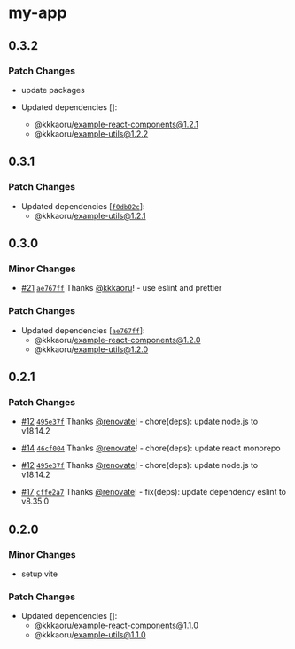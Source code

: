 # my-app

## 0.3.2

### Patch Changes

- update packages

- Updated dependencies []:
  - @kkkaoru/example-react-components@1.2.1
  - @kkkaoru/example-utils@1.2.2

## 0.3.1

### Patch Changes

- Updated dependencies [[`f0db02c`](https://github.com/kkkaoru/frontend-configs/commit/f0db02cd83be13fcb901b0a3f9920a5fc494908d)]:
  - @kkkaoru/example-utils@1.2.1

## 0.3.0

### Minor Changes

- [#21](https://github.com/kkkaoru/frontend-configs/pull/21) [`ae767ff`](https://github.com/kkkaoru/frontend-configs/commit/ae767ff46c4c7047fe07a1849177016023ae8550) Thanks [@kkkaoru](https://github.com/kkkaoru)! - use eslint and prettier

### Patch Changes

- Updated dependencies [[`ae767ff`](https://github.com/kkkaoru/frontend-configs/commit/ae767ff46c4c7047fe07a1849177016023ae8550)]:
  - @kkkaoru/example-react-components@1.2.0
  - @kkkaoru/example-utils@1.2.0

## 0.2.1

### Patch Changes

- [#12](https://github.com/kkkaoru/frontend-configs/pull/12) [`495e37f`](https://github.com/kkkaoru/frontend-configs/commit/495e37f2d560ac5e16c6a9a5738a0c8ea662fb07) Thanks [@renovate](https://github.com/apps/renovate)! - chore(deps): update node.js to v18.14.2

- [#14](https://github.com/kkkaoru/frontend-configs/pull/14) [`46cf004`](https://github.com/kkkaoru/frontend-configs/commit/46cf0046c26667c7ad6c38f8dcffab389290dcdd) Thanks [@renovate](https://github.com/apps/renovate)! - chore(deps): update react monorepo

- [#12](https://github.com/kkkaoru/frontend-configs/pull/12) [`495e37f`](https://github.com/kkkaoru/frontend-configs/commit/495e37f2d560ac5e16c6a9a5738a0c8ea662fb07) Thanks [@renovate](https://github.com/apps/renovate)! - chore(deps): update node.js to v18.14.2

- [#17](https://github.com/kkkaoru/frontend-configs/pull/17) [`cffe2a7`](https://github.com/kkkaoru/frontend-configs/commit/cffe2a7238c6a2b02a6993b8a0764b71d7f9aa88) Thanks [@renovate](https://github.com/apps/renovate)! - fix(deps): update dependency eslint to v8.35.0

## 0.2.0

### Minor Changes

- setup vite

### Patch Changes

- Updated dependencies []:
  - @kkkaoru/example-react-components@1.1.0
  - @kkkaoru/example-utils@1.1.0
